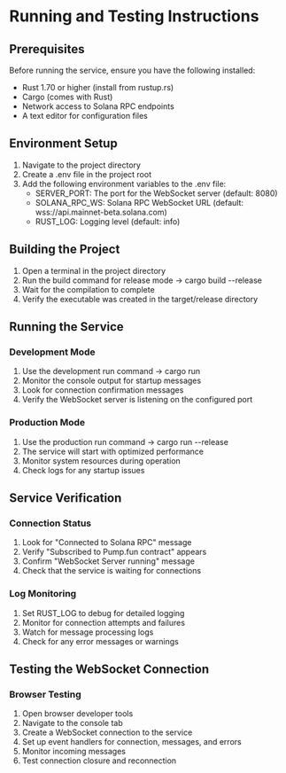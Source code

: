 # Running and Testing Instructions

## Prerequisites

Before running the service, ensure you have the following installed:
- Rust 1.70 or higher (install from rustup.rs)
- Cargo (comes with Rust)
- Network access to Solana RPC endpoints
- A text editor for configuration files

## Environment Setup

1. Navigate to the project directory
2. Create a .env file in the project root
3. Add the following environment variables to the .env file:
   - SERVER_PORT: The port for the WebSocket server (default: 8080)
   - SOLANA_RPC_WS: Solana RPC WebSocket URL (default: wss://api.mainnet-beta.solana.com)
   - RUST_LOG: Logging level (default: info)

## Building the Project

1. Open a terminal in the project directory
2. Run the build command for release mode -> cargo build --release
3. Wait for the compilation to complete
4. Verify the executable was created in the target/release directory

## Running the Service

### Development Mode
1. Use the development run command -> cargo run
2. Monitor the console output for startup messages
3. Look for connection confirmation messages
4. Verify the WebSocket server is listening on the configured port

### Production Mode
1. Use the production run command -> cargo run --release
2. The service will start with optimized performance
3. Monitor system resources during operation
4. Check logs for any startup issues

## Service Verification

### Connection Status
1. Look for "Connected to Solana RPC" message
2. Verify "Subscribed to Pump.fun contract" appears
3. Confirm "WebSocket Server running" message
4. Check that the service is waiting for connections

### Log Monitoring
1. Set RUST_LOG to debug for detailed logging
2. Monitor for connection attempts and failures
3. Watch for message processing logs
4. Check for any error messages or warnings

## Testing the WebSocket Connection

### Browser Testing
1. Open browser developer tools
2. Navigate to the console tab
3. Create a WebSocket connection to the service
4. Set up event handlers for connection, messages, and errors
5. Monitor incoming messages
6. Test connection closure and reconnection
